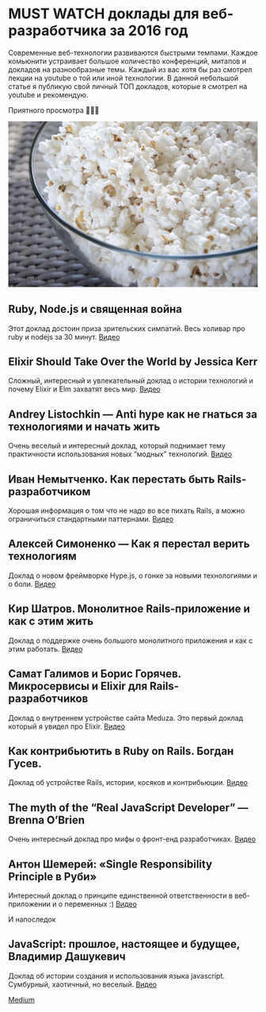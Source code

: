 # MUST WATCH доклады для веб-разработчика за 2016 год

Современные веб-технологии развиваются быстрыми темпами. Каждое комьюнити устраивает большое количество конференций, митапов и докладов на разнообразные темы. Каждый из вас хотя бы раз смотрел лекции на youtube о той или иной технологии. В данной небольшой статье я публикую свой личный ТОП докладов, которые я смотрел на youtube и рекомендую.

Приятного просмотра 🍿🍿😀

![image01](image01.jpeg)

## Ruby, Node.js и священная война

Этот доклад достоин приза зрительских симпатий. Весь холивар про ruby и nodejs за 30 минут. [Видео](https://youtu.be/HDpIc8QCJTw)

## Elixir Should Take Over the World by Jessica Kerr

Сложный, интересный и увлекательный доклад о истории технологий и почему Elixir и Elm захватят весь мир. [Видео](https://youtu.be/X25xOhntr6s)

## Andrey Listochkin — Anti hype как не гнаться за технологиями и начать жить

Очень веселый и интересный доклад, который поднимает тему практичности использования новых “модных” технологий. [Видео](https://youtu.be/xPFRUM_oDKA)

## Иван Немытченко. Как перестать быть Rails-разработчиком

Хорошая информация о том что не надо во все пихать Rails, а можно ограничиться стандартными паттернами. [Видео](https://youtu.be/0v-24qM6LNI)

## Алексей Симоненко — Как я перестал верить технологиям

Доклад о новом фреймворке Hype.js, о гонке за новыми технологиями и о боли. [Видео](https://youtu.be/f4uXBpP_xxY)

## Кир Шатров. Монолитное Rails-приложение и как с этим жить

Доклад о поддержке очень большого монолитного приложения и как с этим работать. [Видео](https://youtu.be/nqGxzUGtkNw)

## Самат Галимов и Борис Горячев. Микросервисы и Elixir для Rails-разработчиков

Доклад о внутреннем устройстве сайта Meduza. Это первый доклад который я увидел про Elixir. [Видео](https://youtu.be/AG_QHHi01j4)

## Как контрибьютить в Ruby on Rails. Богдан Гусев.

Доклад об устройстве Rails, истории, косяков и контрибьюции. [Видео](https://youtu.be/TRn4O7pBX8E)

## The myth of the “Real JavaScript Developer” — Brenna O’Brien

Очень интересный доклад про мифы о фронт-енд разработчиках. [Видео](https://youtu.be/Xt5qpbiqw2g)

## Антон Шемерей: «Single Responsibility Principle в Руби»

Интересный доклад о принципе единственной ответственности в веб-приложении и о переменных :) [Видео](https://youtu.be/XzZn4FYLBpU)

И напоследок

## JavaScript: прошлое, настоящее и будущее, Владимир Дашукевич

Доклад об истории создания и использования языка javascript. Сумбурный, хаотичный, но веселый. [Видео](https://youtu.be/_OcnHy64xM0)

[Medium](https://kopilov-vlad.medium.com/must-watch-%D0%B4%D0%BE%D0%BA%D0%BB%D0%B0%D0%B4%D1%8B-%D0%B4%D0%BB%D1%8F-%D0%B2%D0%B5%D0%B1-%D1%80%D0%B0%D0%B7%D1%80%D0%B0%D0%B1%D0%BE%D1%82%D1%87%D0%B8%D0%BA%D0%B0-4cdc63c65d7f)
